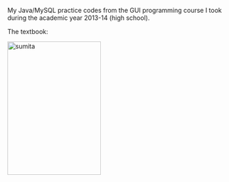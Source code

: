 My Java/MySQL practice codes from the GUI programming course I took during the academic year 2013-14 (high school).

The textbook:

<img alt="sumita" src="https://gkorpal.github.io/images/sp.jpg" width="210" height="300" class="center">
